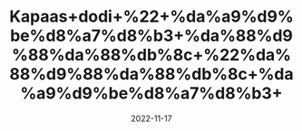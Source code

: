 ---
title: 'Kapaas+dodi+%22+%da%a9%d9%be%d8%a7%d8%b3+%da%88%d9%88%da%88%db%8c+%22%da%88%d9%88%da%88%db%8c+%da%a9%d9%be%d8%a7%d8%b3+'
date: '2022-11-17' 
metatag: '' 
inventory: '0' 
draft: false 
# meta description 
shortDescripton: ''
description: 'Herbs+%d8%ac%da%91%db%8c+%d8%a8%d9%88%d9%b9%db%8c'
longdescription: ''
tags: ''
brand: ''
subCategory: ''
unit: '10 gm-Pk'
sellCount: '0'
featured: True
# product Price
price: '20.0'
# Product Short Description
shortDescription: ''
productID: 'DCE49F81-4049-ED11-996A-005056B3A416'
type: 'products'
category: 'Herbs+%d8%ac%da%91%db%8c+%d8%a8%d9%88%d9%b9%db%8c' 
thumnailproduct: 'https://eraconnect.blob.core.windows.net/product-images/aminsaddiquidawakhana/b79e36f9-e9c3-48d3-83e6-c7f0eacb0bbe.webp' 
images:
  - image: 'https://eraconnect.blob.core.windows.net/product-images/aminsaddiquidawakhana/b79e36f9-e9c3-48d3-83e6-c7f0eacb0bbe.webp'  
Variants:
---